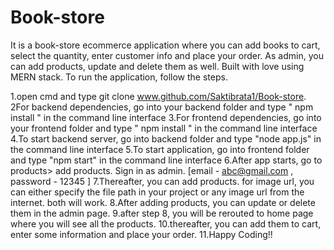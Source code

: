 # Book-store
It is a book-store ecommerce application where you can add books to cart, select the quantity, enter customer info and place your order. As admin, you can add products, update and delete them as well. Built with love using MERN stack. To run the application, follow the steps.

1.open cmd and type git clone www.github.com/Saktibrata1/Book-store.
2For backend dependencies, go into your backend folder and type " npm install " in the command line interface
3.For frontend dependencies, go into your frontend folder and type " npm install " in the command line interface
4.To start backend server, go into backend folder and type "node app.js" in the command line interface
5.To start application, go into frontend folder and type "npm start" in the command line interface
6.After app starts, go to products> add products. Sign in as admin. [email - abc@gmail.com , password - 12345 ]
7.Thereafter, you can add products. for image url, you can either specify the file path in your project or any image url from the internet. both will work.
8.After adding products, you can update or delete them in the admin page.
9.after step 8, you will be rerouted to home page where you will see all the products.
10.thereafter, you can add them to cart, enter some information and place your order.
11.Happy Coding!!
